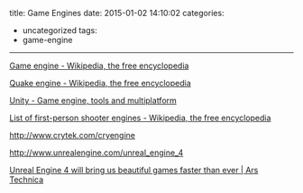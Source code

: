 title: Game Engines
date: 2015-01-02 14:10:02
categories:
- uncategorized
tags:
- game-engine
---

[Game engine - Wikipedia, the free encyclopedia](http://en.wikipedia.org/wiki/Game_engine)

[Quake engine - Wikipedia, the free encyclopedia](http://en.wikipedia.org/wiki/Quake_engine)

[Unity - Game engine, tools and multiplatform](http://unity3d.com/unity)

[List of first-person shooter engines - Wikipedia, the free encyclopedia](http://en.wikipedia.org/wiki/List_of_first-person_shooter_engines)

http://www.crytek.com/cryengine

http://www.unrealengine.com/unreal_engine_4

[Unreal Engine 4 will bring us beautiful games faster than ever | Ars Technica](http://arstechnica.com/gaming/2012/05/unreal-engine-4-will-bring-us-beautiful-games-faster-than-ever/)
